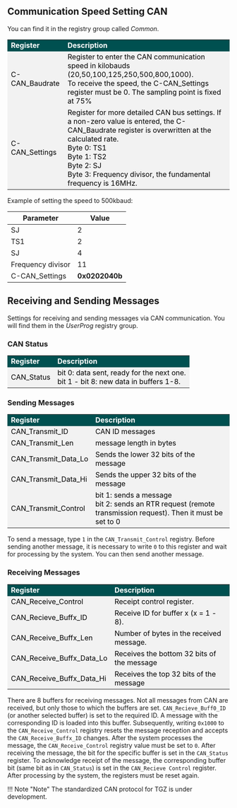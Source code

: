 ## Communication Speed Setting CAN
You can find it in the registry group called *Common*.

<table>
    <tr>
        <td bgcolor="#005050" style="color: white;"><b>Register</b></td>
        <td bgcolor="#005050" style="color: white;"><b>Description</b></td>
    </tr>
    <tr>
        <td bgcolor="#F2F2F2" style="color: black;">C-CAN_Baudrate</td>
        <td bgcolor="#F2F2F2" style="color: black;">Register to enter the CAN communication speed in kilobauds (20,50,100,125,250,500,800,1000).<br>To receive the speed, the C-CAN_Settings register must be 0. The sampling point is fixed at 75%</td>
    </tr>
    <tr>
        <td bgcolor="#F2F2F2" style="color: black;">C-CAN_Settings</td>
        <td bgcolor="#F2F2F2" style="color: black;">Register for more detailed CAN bus settings. If a non-zero value is entered, the C-CAN_Baudrate register is overwritten at the calculated rate.<br>Byte 0: TS1<br>Byte 1: TS2<br>Byte 2: SJ<br>Byte 3: Frequency divisor, the fundamental frequency is 16MHz.</td>
    </tr>
</table>

Example of setting the speed to 500kbaud:

| Parameter           | Value       |
|---------------------|-------------|
| SJ                  | 2           |
| TS1                 | 2           |
| SJ                  | 4           |
| Frequency divisor   | 11          |
| C-CAN_Settings      | **0x0202040b** |

## Receiving and Sending Messages

Settings for receiving and sending messages via CAN communication. You will find them in the *UserProg* registry group.

### CAN Status
<table>
    <tr>
        <td bgcolor="#005050" style="color: white;"><b>Register</b></td>
        <td bgcolor="#005050" style="color: white;"><b>Description</b></td>
    </tr>
    <tr>
        <td bgcolor="#F2F2F2" style="color: black;">CAN_Status</td>
        <td bgcolor="#F2F2F2" style="color: black;">bit 0: data sent, ready for the next one.<br>bit 1 - bit 8: new data in buffers 1-8.</td>
    </tr>
</table>

### Sending Messages
<table>
    <tr>
        <td bgcolor="#005050" style="color: white;"><b>Register</b></td>
        <td bgcolor="#005050" style="color: white;"><b>Description</b></td>
    </tr>
    <tr>
        <td bgcolor="#F2F2F2" style="color: black;">CAN_Transmit_ID</td>
        <td bgcolor="#F2F2F2" style="color: black;">CAN ID messages</td>
    </tr>
    <tr>
        <td bgcolor="#F2F2F2" style="color: black;">CAN_Transmit_Len</td>
        <td bgcolor="#F2F2F2" style="color: black;">message length in bytes</td>
    </tr>
    <tr>
        <td bgcolor="#F2F2F2" style="color: black;">CAN_Transmit_Data_Lo</td>
        <td bgcolor="#F2F2F2" style="color: black;">Sends the lower 32 bits of the message</td>
    </tr>
    <tr>
        <td bgcolor="#F2F2F2" style="color: black;">CAN_Transmit_Data_Hi</td>
        <td bgcolor="#F2F2F2" style="color: black;">Sends the upper 32 bits of the message</td>
    </tr>
    <tr>
        <td bgcolor="#F2F2F2" style="color: black;">CAN_Transmit_Control</td>
        <td bgcolor="#F2F2F2" style="color: black;">bit 1: sends a message<br>bit 2: sends an RTR request (remote transmission request). Then it must be set to 0</td>
    </tr>
</table>

To send a message, type `1` in the `CAN_Transmit_Control` registry. Before sending another message, it is necessary to write `0` to this register and wait for processing by the system. You can then send another message.

### Receiving Messages
<table>
    <tr>
        <td bgcolor="#005050" style="color: white;"><b>Register</b></td>
        <td bgcolor="#005050" style="color: white;"><b>Description</b></td>
    </tr>
    <tr>
        <td bgcolor="#F2F2F2" style="color: black;">CAN_Receive_Control</td>
        <td bgcolor="#F2F2F2" style="color: black;">Receipt control register.</td>
    </tr>
    <tr>
        <td bgcolor="#F2F2F2" style="color: black;">CAN_Recieve_Buffx_ID</td>
        <td bgcolor="#F2F2F2" style="color: black;">Receive ID for buffer x (x = 1 - 8).</td>
    </tr>
    <tr>
        <td bgcolor="#F2F2F2" style="color: black;">CAN_Receive_Buffx_Len</td>
        <td bgcolor="#F2F2F2" style="color: black;">Number of bytes in the received message.</td>
    </tr>
    <tr>
        <td bgcolor="#F2F2F2" style="color: black;">CAN_Receive_Buffx_Data_Lo</td>
        <td bgcolor="#F2F2F2" style="color: black;">Receives the bottom 32 bits of the message</td>
    </tr>
    <tr>
        <td bgcolor="#F2F2F2" style="color: black;">CAN_Receive_Buffx_Data_Hi</td>
        <td bgcolor="#F2F2F2" style="color: black;">Receives the top 32 bits of the message</td>
    </tr>
</table>

There are 8 buffers for receiving messages.
Not all messages from CAN are received, but only those to which the buffers are set.
`CAN_Recieve_Buff0_ID` (or another selected buffer) is set to the required ID.
A message with the corresponding ID is loaded into this buffer.
Subsequently, writing `0x1000` to the `CAN_Receive_Control` registry resets the message reception and accepts the `CAN_Receive_Buffx_ID` changes.
After the system processes the message, the `CAN_Receive_Control` registry value must be set to `0`.
After receiving the message, the bit for the specific buffer is set in the `CAN_Status` register.
To acknowledge receipt of the message, the corresponding buffer bit (same bit as in `CAN_Status`) is set in the `CAN_Recieve Control` register.
After processing by the system, the registers must be reset again.

!!! Note "Note"
    The standardized CAN protocol for TGZ is under development.
